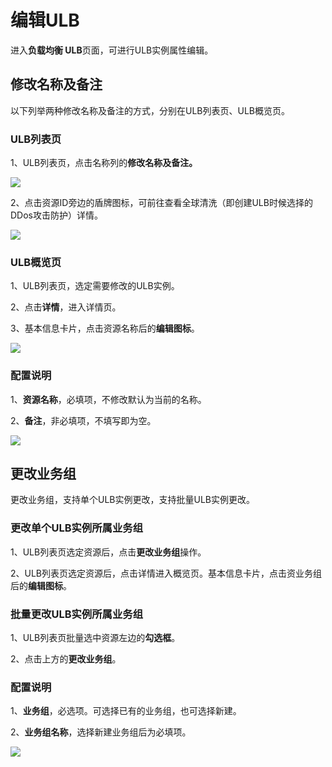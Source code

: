 

# 编辑ULB

进入**负载均衡 ULB**页面，可进行ULB实例属性编辑。

## 修改名称及备注

以下列举两种修改名称及备注的方式，分别在ULB列表页、ULB概览页。

### ULB列表页

1、ULB列表页，点击名称列的**修改名称及备注。**

![](/images/editulb02.png)

2、点击资源ID旁边的盾牌图标，可前往查看全球清洗（即创建ULB时候选择的DDos攻击防护）详情。

![](/images/go_to_uanycastclean.png)


### ULB概览页

1、ULB列表页，选定需要修改的ULB实例。

2、点击**详情**，进入详情页。

3、基本信息卡片，点击资源名称后的**编辑图标**。

![](/images/editulb01.png)

### 配置说明

1、**资源名称**，必填项，不修改默认为当前的名称。

2、**备注**，非必填项，不填写即为空。

![](https://static.ucloud.cn/2287c27f53f04550bb305b4fe4fd7a0f.png)

## 更改业务组

更改业务组，支持单个ULB实例更改，支持批量ULB实例更改。

### 更改单个ULB实例所属业务组

1、ULB列表页选定资源后，点击**更改业务组**操作。

2、ULB列表页选定资源后，点击详情进入概览页。基本信息卡片，点击资业务组后的**编辑图标**。

### 批量更改ULB实例所属业务组

1、ULB列表页批量选中资源左边的**勾选框**。

2、点击上方的**更改业务组**。

### 配置说明

1、**业务组**，必选项。可选择已有的业务组，也可选择新建。

2、**业务组名称**，选择新建业务组后为必填项。

![](https://static.ucloud.cn/0ab0bc2fbb0a4d1a9983d83c9d4efa9e.png)

